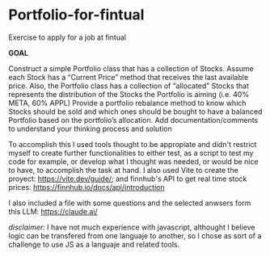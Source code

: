 # Portfolio-for-fintual
Exercise to apply for a job at fintual

**GOAL**

Construct a simple Portfolio class that has a collection of Stocks. Assume each Stock has a “Current Price” method that receives the last available price. Also, the Portfolio class has a collection of “allocated” Stocks that represents the distribution of the Stocks the Portfolio is aiming (i.e. 40% META, 60% APPL)
Provide a portfolio rebalance method to know which Stocks should be sold and which ones should be bought to have a balanced Portfolio based on the portfolio’s allocation.
Add documentation/comments to understand your thinking process and solution

To accomplish this I used tools thought to be appropiate and didn't restrict myself to create further functionalities to either test, as a script to test my code for example, or develop what I thought was needed, or would be nice to have, to accomplish the task at hand. 
I also used Vite to create the proyect: https://vite.dev/guide/; and finnhub's API to get real time stock prices: https://finnhub.io/docs/api/introduction

I also included a file with some questions and the selected anwsers form this LLM: https://claude.ai/

_disclaimer:_ I have not much experience with javascript, althought I believe logic can be transfered from one languaje to another, so I chose as sort of a challenge to use JS as a languaje and related tools.




